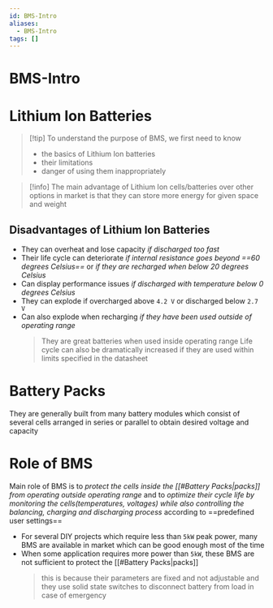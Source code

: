 ```yaml
---
id: BMS-Intro
aliases:
  - BMS-Intro
tags: []
---
```


# BMS-Intro

# Lithium Ion Batteries

> [!tip] To understand the purpose of BMS, we first need to know 
> - the basics of Lithium Ion batteries
> - their limitations
> - danger of using them inappropriately

> [!info] The main advantage of Lithium Ion cells/batteries over other options in market is that they can store more energy for given space and weight

## Disadvantages of Lithium Ion Batteries
- They can overheat and lose capacity *if discharged too fast*
- Their life cycle can deteriorate *if internal resistance goes beyond ==60 degrees Celsius==* or *if they are recharged when below 20 degrees Celsius*
- Can display performance issues *if discharged with temperature below 0 degrees Celsius*
- They can explode if overcharged above `4.2 V` or discharged below `2.7 V`
- Can also explode when recharging *if they have been used outside of operating range*
  > They are great batteries when used inside operating range
  > Life cycle can also be dramatically increased if they are used within limits specified in the datasheet

# Battery Packs

They are generally built from many battery modules which consist of several cells arranged in series or parallel to obtain desired voltage and capacity

# Role of BMS

Main role of BMS is to *protect the cells inside the [[#Battery Packs|packs]] from operating outside operating range* and to *optimize their cycle life by monitoring the cells(temperatures, voltages) while also controlling the balancing, charging and discharging process* according to ==predefined user settings==

- For several DIY projects which require less than `5kW` peak power, many BMS are available in market which can be good enough most of the time
- When some application requires more power than `5kW`, these BMS are not sufficient to protect the [[#Battery Packs|packs]]
  > this is because their parameters are fixed and not adjustable and they use solid state switches to disconnect battery from load in case of emergency 

